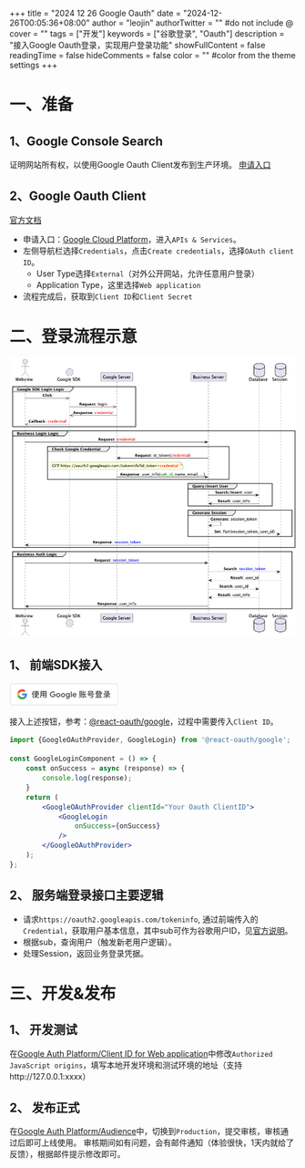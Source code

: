 +++
title = "2024 12 26 Google Oauth"
date = "2024-12-26T00:05:36+08:00"
author = "leojin"
authorTwitter = "" #do not include @
cover = ""
tags = ["开发"]
keywords = ["谷歌登录", "Oauth"]
description = "接入Google Oauth登录，实现用户登录功能"
showFullContent = false
readingTime = false
hideComments = false
color = "" #color from the theme settings
+++
#

# 一、准备

## 1、Google Console Search
证明网站所有权，以使用Google Oauth Client发布到生产环境。
[申请入口](https://search.google.com/search-console)

## 2、Google Oauth Client
[官方文档](https://developers.google.com/identity/protocols/oauth2)

- 申请入口：[Google Cloud Platform](https://console.cloud.google.com/)，进入`APIs & Services`。
- 左侧导航栏选择`Credentials`，点击`Create credentials`，选择`OAuth client ID`。
  - User Type选择`External`（对外公开网站，允许任意用户登录）
  - Application Type，这里选择`Web application`
- 流程完成后，获取到`Client ID`和`Client Secret`

# 二、登录流程示意

![流程示意](images/login-google.png)

## 1、 前端SDK接入
![登录按钮](images/login-google-button.png)

接入上述按钮，参考：[@react-oauth/google](https://www.npmjs.com/package/@react-oauth/google)，过程中需要传入`Client ID`。

```jsx
import {GoogleOAuthProvider, GoogleLogin} from '@react-oauth/google';

const GoogleLoginComponent = () => {
    const onSuccess = async (response) => {
        console.log(response);
    }
    return (
        <GoogleOAuthProvider clientId="Your Oauth ClientID">
            <GoogleLogin
                onSuccess={onSuccess}
            />
        </GoogleOAuthProvider>
    );
};
```

## 2、 服务端登录接口主要逻辑

- 请求`https://oauth2.googleapis.com/tokeninfo`, 通过前端传入的`Credential`，获取用户基本信息，其中sub可作为谷歌用户ID，见[官方说明](https://cloud.google.com/docs/authentication/token-types?hl=zh-cn#id)。
- 根据sub，查询用户（触发新老用户逻辑）。
- 处理Session，返回业务登录凭据。

# 三、开发&发布

## 1、 开发测试
在[Google Auth Platform/Client ID for Web application](https://console.cloud.google.com/auth/clients)中修改`Authorized JavaScript origins`，填写本地开发环境和测试环境的地址（支持http://127.0.0.1:xxxx）

## 2、 发布正式
在[Google Auth Platform/Audience](https://console.cloud.google.com/auth/audience)中，切换到`Production`，提交审核，审核通过后即可上线使用。
审核期间如有问题，会有邮件通知（体验很快，1天内就给了反馈），根据邮件提示修改即可。

